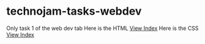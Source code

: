 # technojam-tasks-webdev
Only task 1 of the web dev tab 
Here is the HTML  [View Index](index.html)
Here is the CSS   [View Index](styles.css)

